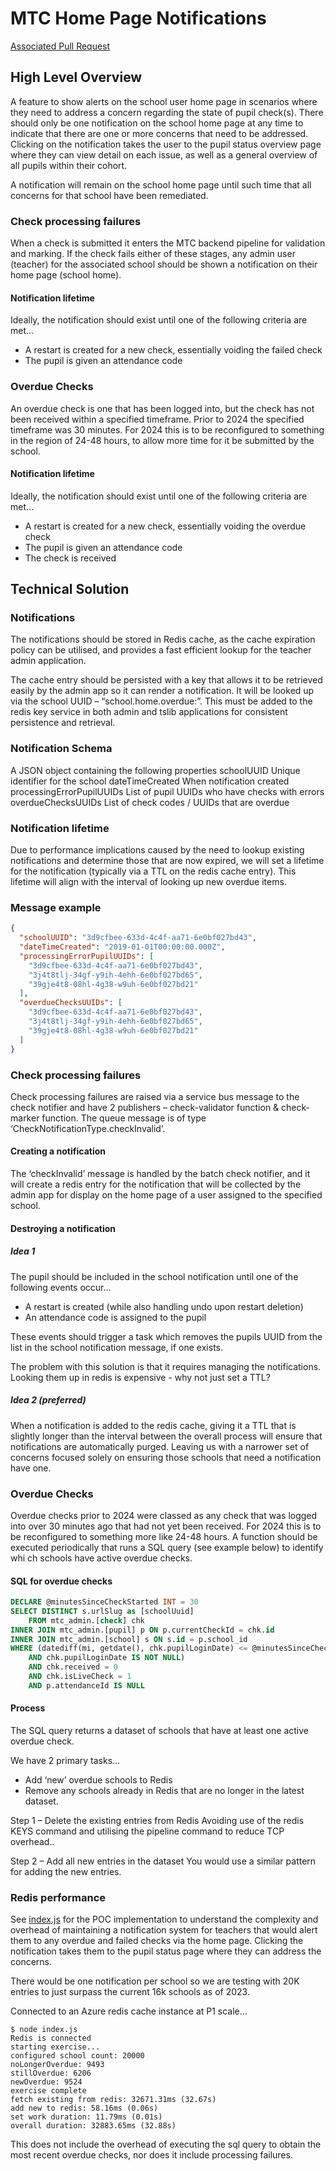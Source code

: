 # MTC Home Page Notifications

[Associated Pull Request](https://github.com/DFEAGILEDEVOPS/MTC/pull/2648)

## High Level Overview
A feature to show alerts on the school user home page in scenarios where they need to address a concern regarding the state of pupil check(s).  There should only be one notification on the school home page at any time to indicate that there are one or more concerns that need to be addressed.  Clicking on the notification takes the user to the pupil status overview page where they can view detail on each issue, as well as a general overview of all pupils within their cohort.

A notification will remain on the school home page until such time that all concerns for that school have been remediated.

### Check processing failures
When a check is submitted it enters the MTC backend pipeline for validation and marking.  If the check fails either of these stages, any admin user (teacher) for the associated school should be shown a notification on their home page (school home).

#### Notification lifetime
Ideally, the notification should exist until one of the following criteria are met…
-	A restart is created for a new check, essentially voiding the failed check
-	The pupil is given an attendance code


### Overdue Checks
An overdue check is one that has been logged into, but the check has not been received within a specified timeframe.  Prior to 2024 the specified timeframe was 30 minutes.  For 2024 this is to be reconfigured to something in the region of 24-48 hours, to allow more time for it be submitted by the school.

#### Notification lifetime
Ideally, the notification should exist until one of the following criteria are met…
-	A restart is created for a new check, essentially voiding the overdue check
-	The pupil is given an attendance code
-	The check is received

## Technical Solution

### Notifications
The notifications should be stored in Redis cache, as the cache expiration policy can be utilised, and provides a fast efficient lookup for the teacher admin application.

The cache entry should be persisted with a key that allows it to be retrieved easily by the admin app so it can render a notification.  It will be looked up via the school UUID – “school.home.overdue:<school UUID>”. This must be added to the redis key service in both admin and tslib applications for consistent persistence and retrieval.

### Notification Schema
A JSON object containing the following properties
schoolUUID	Unique identifier for the school
dateTimeCreated	When notification created
processingErrorPupilUUIDs	List of pupil UUIDs who have checks with errors
overdueChecksUUIDs	List of check codes / UUIDs that are overdue

### Notification lifetime
Due to performance implications caused by the need to lookup existing notifications and determine those that are now expired, we will set a lifetime for the notification (typically via a TTL on the redis cache entry).  This lifetime will align with the interval of looking up new overdue items.


### Message example
```json
{
  "schoolUUID": "3d9cfbee-633d-4c4f-aa71-6e0bf027bd43",
  "dateTimeCreated": "2019-01-01T00:00:00.000Z",
  "processingErrorPupilUUIDs": [
    "3d9cfbee-633d-4c4f-aa71-6e0bf027bd43",
    "3j4t8tlj-34gf-y9ih-4ehh-6e0bf027bd65",
    "39gje4t8-08hl-4g38-w9uh-6e0bf027bd21"
  ],
  "overdueChecksUUIDs": [
    "3d9cfbee-633d-4c4f-aa71-6e0bf027bd43",
    "3j4t8tlj-34gf-y9ih-4ehh-6e0bf027bd65",
    "39gje4t8-08hl-4g38-w9uh-6e0bf027bd21"
  ]
}
```

### Check processing failures
Check processing failures are raised via a service bus message to the check notifier and have 2 publishers – check-validator function & check-marker function.  The queue message is of type ‘CheckNotificationType.checkInvalid’.

#### Creating a notification
The ‘checkInvalid’ message is handled by the batch check notifier, and it will create a redis entry for the notification that will be collected by the admin app for display on the home page of a user assigned to the specified school.

#### Destroying a notification

##### Idea 1
The pupil should be included in the school notification until one of the following events occur…
-	A restart is created (while also handling undo upon restart deletion)
-	An attendance code is assigned to the pupil

These events should trigger a task which removes the pupils UUID from the list in the school notification message, if one exists.

The problem with this solution is that it requires managing the notifications.  Looking them up in redis is expensive - why not just set a TTL?

##### Idea 2 (preferred)
When a notification is added to the redis cache, giving it a TTL that is slightly longer than the interval between the overall process will ensure that notifications are automatically purged.  Leaving us with a narrower set of concerns focused solely on ensuring those schools that need a notification have one.

### Overdue Checks
Overdue checks prior to 2024 were classed as any check that was logged into over 30 minutes ago that had not yet been received.  For 2024 this is to be reconfigured to something more like 24-48 hours.  A function should be executed periodically that runs a SQL query (see example below) to identify whi ch schools have active overdue checks.

#### SQL for overdue checks
```sql
DECLARE @minutesSinceCheckStarted INT = 30
SELECT DISTINCT s.urlSlug as [schoolUuid]
    FROM mtc_admin.[check] chk
INNER JOIN mtc_admin.[pupil] p ON p.currentCheckId = chk.id
INNER JOIN mtc_admin.[school] s ON s.id = p.school_id
WHERE (datediff(mi, getdate(), chk.pupilLoginDate) <= @minutesSinceCheckStarted
    AND chk.pupilLoginDate IS NOT NULL)
    AND chk.received = 0
    AND chk.isLiveCheck = 1
    AND p.attendanceId IS NULL
```
#### Process
The SQL query returns a dataset of schools that have at least one active overdue check.

We have 2 primary tasks…
-	Add ‘new’ overdue schools to Redis
-	Remove any schools already in Redis that are no longer in the latest dataset.

Step 1 – Delete the existing entries from Redis
Avoiding use of the redis KEYS command and utilising the pipeline command to reduce TCP overhead..

Step 2 – Add all new entries in the dataset
You would use a similar pattern for adding the new entries.

### Redis performance

See [index.js](./index.js) for the POC implementation to understand the complexity and overhead of maintaining a notification system for teachers that would alert them to any overdue and failed checks via the home page.  Clicking the notification takes them to the pupil status page where they can address the concerns.

There would be one notification per school so we are testing with 20K entries to just surpass the current 16k schools as of 2023.

Connected to an Azure redis cache instance at P1 scale...

```
$ node index.js
Redis is connected
starting exercise...
configured school count: 20000
noLongerOverdue: 9493
stillOverdue: 6206
newOverdue: 9524
exercise complete
fetch existing from redis: 32671.31ms (32.67s)
add new to redis: 58.16ms (0.06s)
set work duration: 11.79ms (0.01s)
overall duration: 32883.65ms (32.88s)
```

This does not include the overhead of executing the sql query to obtain the most recent overdue checks, nor does it include processing failures.
